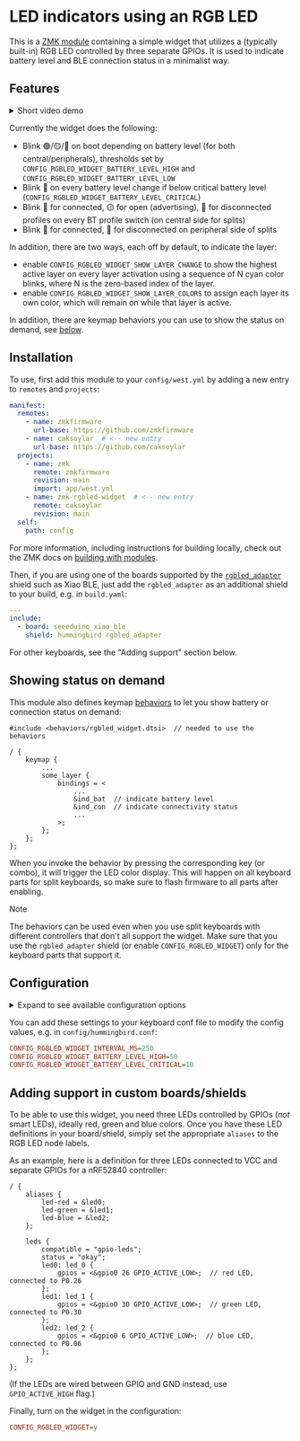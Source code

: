 # LED indicators using an RGB LED

This is a [ZMK module](https://zmk.dev/docs/features/modules) containing a simple widget that utilizes a (typically built-in) RGB LED controlled by three separate GPIOs.
It is used to indicate battery level and BLE connection status in a minimalist way.

## Features

<details>
  <summary>Short video demo</summary>
  See below video for a short demo, running through power on, profile switching and power offs.

  https://github.com/caksoylar/zmk-rgbled-widget/assets/7876996/cfd89dd1-ff24-4a33-8563-2fdad2a828d4
</details>

Currently the widget does the following:

- Blink 🟢/🟡/🔴 on boot depending on battery level (for both central/peripherals), thresholds set by `CONFIG_RGBLED_WIDGET_BATTERY_LEVEL_HIGH` and `CONFIG_RGBLED_WIDGET_BATTERY_LEVEL_LOW`
- Blink 🔴 on every battery level change if below critical battery level (`CONFIG_RGBLED_WIDGET_BATTERY_LEVEL_CRITICAL`)
- Blink 🔵 for connected, 🟡 for open (advertising), 🔴 for disconnected profiles on every BT profile switch (on central side for splits)
- Blink 🔵 for connected, 🔴 for disconnected on peripheral side of splits

In addition, there are two ways, each off by default, to indicate the layer:

- enable `CONFIG_RGBLED_WIDGET_SHOW_LAYER_CHANGE` to show the highest active layer on every layer activation
  using a sequence of N cyan color blinks, where N is the zero-based index of the layer.
- enable `CONFIG_RGBLED_WIDGET_SHOW_LAYER_COLORS` to assign each layer its own color, which will remain on while that layer is active.

In addition, there are keymap behaviors you can use to show the status on demand, see [below](#showing-status-on-demand).

## Installation

To use, first add this module to your `config/west.yml` by adding a new entry to `remotes` and `projects`:

```yaml west.yml
manifest:
  remotes:
    - name: zmkfirmware
      url-base: https://github.com/zmkfirmware
    - name: caksoylar  # <-- new entry
      url-base: https://github.com/caksoylar
  projects:
    - name: zmk
      remote: zmkfirmware
      revision: main
      import: app/west.yml
    - name: zmk-rgbled-widget  # <-- new entry
      remote: caksoylar
      revision: main
  self:
    path: config
```

For more information, including instructions for building locally, check out the ZMK docs on [building with modules](https://zmk.dev/docs/features/modules#building-with-modules).

Then, if you are using one of the boards supported by the [`rgbled_adapter`](boards/shields/rgbled_adapter) shield such as Xiao BLE,
just add the `rgbled_adapter` as an additional shield to your build, e.g. in `build.yaml`:

```yaml build.yaml
---
include:
  - board: seeeduino_xiao_ble
    shield: hummingbird rgbled_adapter
```

For other keyboards, see the "Adding support" section below.

## Showing status on demand

This module also defines keymap [behaviors](https://zmk.dev/docs/keymaps/behaviors) to let you show battery or connection status on demand:

```dts
#include <behaviors/rgbled_widget.dtsi>  // needed to use the behaviors

/ {
    keymap {
        ...
        some_layer {
            bindings = <
                ...
                &ind_bat  // indicate battery level
                &ind_con  // indicate connectivity status
                ...
            >;
        };
    };
};
```

When you invoke the behavior by pressing the corresponding key (or combo), it will trigger the LED color display.
This will happen on all keyboard parts for split keyboards, so make sure to flash firmware to all parts after enabling.

> [!NOTE]
> The behaviors can be used even when you use split keyboards with different controllers that don't all support the widget.
> Make sure that you use the `rgbled_adapter` shield (or enable `CONFIG_RGBLED_WIDGET`) only for the keyboard parts that support it.

## Configuration

<details>
<summary>Expand to see available configuration options</summary>

| Name                                           | Description                                                                  | Default       |
| ---------------------------------------------- | ---------------------------------------------------------------------------- | ------------- |
| `CONFIG_RGBLED_WIDGET_INTERVAL_MS`             | Minimum wait duration between two blinks in ms                               | 500           |
| `CONFIG_RGBLED_WIDGET_BATTERY_BLINK_MS`        | Duration of battery level blink in ms                                        | 2000          |
| `CONFIG_RGBLED_WIDGET_BATTERY_LEVEL_HIGH`      | High battery level percentage                                                | 80            |
| `CONFIG_RGBLED_WIDGET_BATTERY_LEVEL_LOW`       | Low battery level percentage                                                 | 20            |
| `CONFIG_RGBLED_WIDGET_BATTERY_LEVEL_CRITICAL`  | Critical battery level percentage, blink periodically if under               | 5             |
| `CONFIG_RGBLED_WIDGET_BATTERY_COLOR_HIGH`      | Color for high battery level (above `LEVEL_HIGH`)                            | Green (`2`)   |
| `CONFIG_RGBLED_WIDGET_BATTERY_COLOR_MEDIUM`    | Color for medium battery level (between `LEVEL_LOW` and `LEVEL_HIGH`)        | Yellow (`3`)  |
| `CONFIG_RGBLED_WIDGET_BATTERY_COLOR_LOW`       | Color for low battery level (below `LEVEL_LOW`)                              | Red (`1`)     |
| `CONFIG_RGBLED_WIDGET_BATTERY_COLOR_CRITICAL`  | Color for critical battery level (below `LEVEL_CRITICAL`)                    | Red (`1`)     |
| `CONFIG_RGBLED_WIDGET_CONN_BLINK_MS`           | Duration of BLE connection status blink in ms                                | 1000          |
| `CONFIG_RGBLED_WIDGET_CONN_COLOR_CONNECTED`    | Color for connected BLE connection status                                    | Blue (`4`)    |
| `CONFIG_RGBLED_WIDGET_CONN_COLOR_ADVERTISING`  | Color for advertising BLE connection status                                  | Yellow (`3`)  |
| `CONFIG_RGBLED_WIDGET_CONN_COLOR_DISCONNECTED` | Color for disconnected BLE connection status                                 | Red (`1`)     |
| `CONFIG_RGBLED_WIDGET_SHOW_LAYER_CHANGE`       | Indicate highest active layer on each layer change with a sequence of blinks | `n`           |
| `CONFIG_RGBLED_WIDGET_LAYER_BLINK_MS`          | Blink and wait duration for layer indicator                                  | 100           |
| `CONFIG_RGBLED_WIDGET_LAYER_COLOR`             | Color to use for layer indicator                                             | Cyan (`6`)    |
| `CONFIG_RGBLED_WIDGET_LAYER_DEBOUNCE_MS`       | Wait duration after a layer change before showing the highest active layer   | 100           |
| `CONFIG_RGBLED_WIDGET_SHOW_LAYER_COLORS`       | Indicate highest active layer with a constant configurable color per layer   | `n`           |
| `CONFIG_RGBLED_WIDGET_LAYER_0_COLOR`           | Color to use for the base layer                                              | Black (`0`)   |
| `CONFIG_RGBLED_WIDGET_LAYER_1_COLOR`           | Color to use for layer 1                                                     | Red (`1`)     |
| `CONFIG_RGBLED_WIDGET_LAYER_2_COLOR`           | Color to use for layer 2                                                     | Green (`2`)   |
| `CONFIG_RGBLED_WIDGET_LAYER_3_COLOR`           | Color to use for layer 3                                                     | Yellow (`3`)  |
| `CONFIG_RGBLED_WIDGET_LAYER_4_COLOR`           | Color to use for layer 4                                                     | Blue (`4`)    |
| `CONFIG_RGBLED_WIDGET_LAYER_5_COLOR`           | Color to use for layer 5                                                     | Magenta (`5`) |
| `CONFIG_RGBLED_WIDGET_LAYER_6_COLOR`           | Color to use for layer 6                                                     | Cyan (`6`)    |
| `CONFIG_RGBLED_WIDGET_LAYER_7_COLOR`           | Color to use for layer 7                                                     | White (`7`)   |
| `CONFIG_RGBLED_WIDGET_LAYER_xx_COLOR`          | Color to use for layer xx (change xx to the layer number to change)          | Black (`0`)   |

Color settings use the following integer values:

| Color        | Value |
| ------------ | ----- |
| Black (none) | `0`   |
| Red          | `1`   |
| Green        | `2`   |
| Yellow       | `3`   |
| Blue         | `4`   |
| Magenta      | `5`   |
| Cyan         | `6`   |
| White        | `7`   |

</details>

You can add these settings to your keyboard conf file to modify the config values, e.g. in `config/hummingbird.conf`:

```ini
CONFIG_RGBLED_WIDGET_INTERVAL_MS=250
CONFIG_RGBLED_WIDGET_BATTERY_LEVEL_HIGH=50
CONFIG_RGBLED_WIDGET_BATTERY_LEVEL_CRITICAL=10
```

## Adding support in custom boards/shields

To be able to use this widget, you need three LEDs controlled by GPIOs (_not_ smart LEDs), ideally red, green and blue colors.
Once you have these LED definitions in your board/shield, simply set the appropriate `aliases` to the RGB LED node labels.

As an example, here is a definition for three LEDs connected to VCC and separate GPIOs for a nRF52840 controller:

```dts
/ {
    aliases {
        led-red = &led0;
        led-green = &led1;
        led-blue = &led2;
    };

    leds {
        compatible = "gpio-leds";
        status = "okay";
        led0: led_0 {
            gpios = <&gpio0 26 GPIO_ACTIVE_LOW>;  // red LED, connected to P0.26
        };
        led1: led_1 {
            gpios = <&gpio0 30 GPIO_ACTIVE_LOW>;  // green LED, connected to P0.30
        };
        led2: led_2 {
            gpios = <&gpio0 6 GPIO_ACTIVE_LOW>;  // blue LED, connected to P0.06
        };
    };
};
```

(If the LEDs are wired between GPIO and GND instead, use `GPIO_ACTIVE_HIGH` flag.)

Finally, turn on the widget in the configuration:

```ini
CONFIG_RGBLED_WIDGET=y
```
